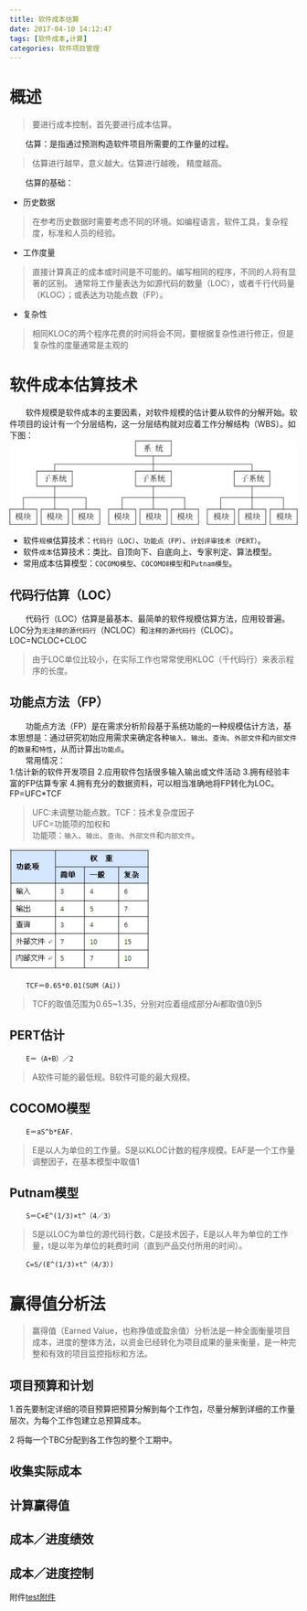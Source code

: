 ```yaml
---
title: 软件成本估算
date: 2017-04-10 14:12:47
tags: [软件成本,计算]
categories: 软件项目管理
---
```

# 概述
>要进行成本控制，首先要进行成本估算。  
  
&ensp;&ensp;&ensp;&ensp;估算：是指通过预测构造软件项目所需要的工作量的过程。  

>估算进行越早，意义越大。估算进行越晚， 精度越高。

&ensp;&ensp;&ensp;&ensp;估算的基础：
- 历史数据
>在参考历史数据时需要考虑不同的环境。如编程语言，软件工具，复杂程度，标准和人员的经验。
<!--more-->
- 工作度量
>直接计算真正的成本或时间是不可能的。编写相同的程序，不同的人将有显著的区别。
通常将工作量表达为如源代码的数量（LOC），或者千行代码量（KLOC）；或表达为功能点数（FP）。
- 复杂性
>相同KLOC的两个程序花费的时间将会不同，要根据复杂性进行修正，但是复杂性的度量通常是主观的

# 软件成本估算技术
&ensp;&ensp;&ensp;&ensp;软件规模是软件成本的主要因素，对软件规模的估计要从软件的分解开始。软件项目的设计有一个分层结构，这一分层结构就对应着工作分解结构（WBS）。如下图：
![WBS工作分解结构](软件成本估算/WBS.png)  
  
- 软件`规模`估算技术：`代码行（LOC）`、`功能点（FP）`、`计划评审技术（PERT）`。  
- 软件`成本`估算技术：类比、自顶向下、自底向上、专家判定、算法模型。  
- 常用成本估算模型：`COCOMO模型`、`COCOMOⅡ模型`和`Putnam模型`。  

## 代码行估算（LOC）
&ensp;&ensp;&ensp;&ensp;代码行（LOC）估算是最基本、最简单的软件规模估算方法，应用较普遍。LOC分为`无注释的源代码行`（NCLOC）和`注释的源代码行`（CLOC）。  
		LOC=NCLOC+CLOC  
>由于LOC单位比较小，在实际工作也常常使用KLOC（千代码行）来表示程序的长度。    

## 功能点方法（FP）
&ensp;&ensp;&ensp;&ensp;功能点方法（FP）是在需求分析阶段基于系统功能的一种规模估计方法，基本思想是：通过研究初始应用需求来确定各种`输入`、`输出`、`查询`、`外部文件`和`内部文件`的`数量`和`特性`，从而计算出`功能点`。  
&ensp;&ensp;&ensp;&ensp;常用情况：  
1.估计新的软件开发项目
2.应用软件包括很多输入输出或文件活动
3.拥有经验丰富的FP估算专家
4.拥有充分的数据资料，可以相当准确地将FP转化为LOC。  
		FP=UFC*TCF
>UFC:未调整功能点数。TCF：技术复杂度因子  
		UFC=功能项的加权和  
>功能项：`输入`、`输出`、`查询`、`外部文件`和`内部文件`。  

![WBS工作分解结构](软件成本估算/功能项权重.png)  

		TCF＝0.65*0.01(SUM（Ai）)  
>TCF的取值范围为0.65~1.35，分别对应着组成部分Ai都取值0到5  

## PERT估计  

		E＝（A+B）／2  
>A软件可能的最低规。B软件可能的最大规模。

## COCOMO模型

		E＝aS^b*EAF. 

>E是以人为单位的工作量。S是以KLOC计数的程序规模。EAF是一个工作量调整因子，在基本模型中取值1  

## Putnam模型

		S＝C×E^(1/3)×t^（4／3）

>S是以LOC为单位的源代码行数，C是技术因子，E是以人年为单位的工作量，t是以年为单位的耗费时间（直到产品交付所用的时间）。  


		C=S/(E^(1/3)×t^（4/3）)   
# 赢得值分析法

>赢得值（Earned Value，也称挣值或盈余值）分析法是一种全面衡量项目成本，进度的整体方法，以资金已经转化为项目成果的量来衡量，是一种完整和有效的项目监控指标和方法。  

## 项目预算和计划
1.首先要制定详细的项目预算把预算分解到每个工作包，尽量分解到详细的工作量层次，为每个工作包建立总预算成本。

2 将每一个TBC分配到各工作包的整个工期中。
## 收集实际成本

## 计算赢得值

## 成本／进度绩效

## 成本／进度控制

附件[test附件](file:///软件成本估算/test.docx)